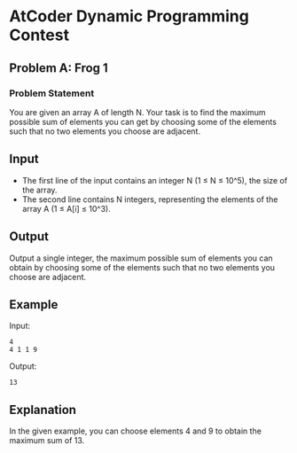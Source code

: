 
# AtCoder Dynamic Programming Contest
## Problem A: Frog  1
### Problem Statement

You are given an array A of length N. Your task is to find the maximum possible sum of elements you can get by choosing some of the elements such that no two elements you choose are adjacent.

## Input

- The first line of the input contains an integer N (1 ≤ N ≤ 10^5), the size of the array.
- The second line contains N integers, representing the elements of the array A (1 ≤ A[i] ≤ 10^3).

## Output

Output a single integer, the maximum possible sum of elements you can obtain by choosing some of the elements such that no two elements you choose are adjacent.

## Example

Input:
```
4
4 1 1 9
```

Output:
```
13
```

## Explanation

In the given example, you can choose elements 4 and 9 to obtain the maximum sum of 13.

